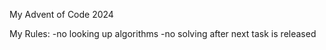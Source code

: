 My Advent of Code 2024

My Rules:
 -no looking up algorithms
 -no solving after next task is released
